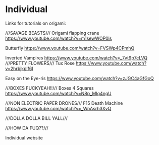 Individual
==========
Links for tutorials on origami:

\/\/\/SAVAGE BEASTS\/\/\/
Origami flapping crane
https://www.youtube.com/watch?v=m1sewWOP0ls

Butterfly
https://www.youtube.com/watch?v=FVSWp4CPmhQ

Inverted Vampires
https://www.youtube.com/watch?v=_7vt9p7cLVQ
\/\/\/PRETTY FLOWERS\/\/\/
Tux Rose
https://www.youtube.com/watch?v=2hrbjkplf6I

Easy on the Eye-ris
https://www.youtube.com/watch?v=zJGC4aGfGoQ

\/\/\/BOXES FUCKYEAH!!\/\/\/
Boxes 4 Squares
https://www.youtube.com/watch?v=N8p_MIq4ngU


\/\/\/NON ELECTRIC PAPER DRONES\/\/\/
F15 Death Machine
https://www.youtube.com/watch?v=_WnAsrh3XvQ

\/\/\/DOLLA DOLLA BILL YALL\/\/\/

\/\/\/HOW DA FUQ??\/\/\/


Individual website
